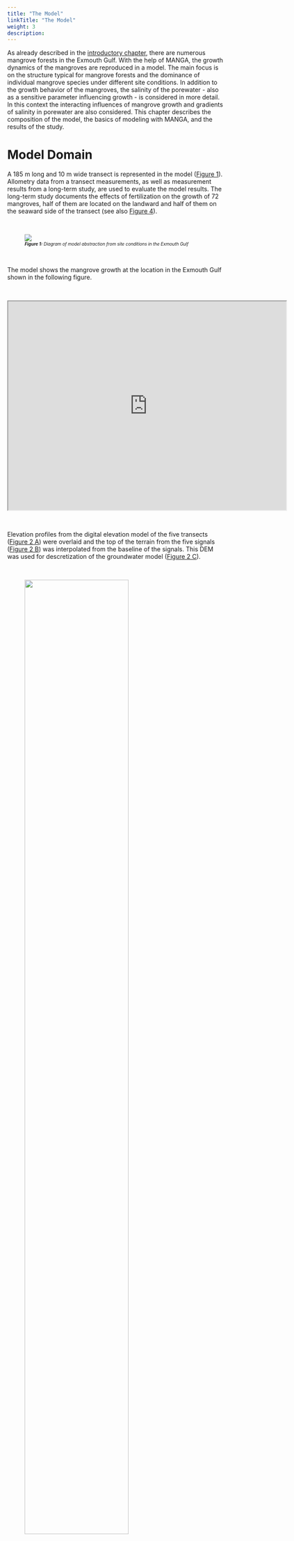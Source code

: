 ```yaml
---
title: "The Model"
linkTitle: "The Model"
weight: 3
description:
---
```


<head>
<style type="text/css">
<!--
#vis {
  border: 1px solid black;
}
#Rahmen {
        border-width: 0.1em; 
        border-style: solid;
        text-align:right;
}
-->
</style>
</head>

As already described in the <a href="/docs/sample_model_exmouth_gulf/exmouth_gulf/">introductory chapter</a>, there are numerous mangrove forests in the Exmouth Gulf.
With the help of MANGA, the growth dynamics of the mangroves are reproduced in a model.
The main focus is on the structure typical for mangrove forests and the dominance of individual mangrove species under different site conditions.
In addition to the growth behavior of the mangroves, the salinity of the porewater - also as a sensitive parameter influencing growth - is considered in more detail.
In this context the interacting influences of mangrove growth and gradients of salinity in porewater are also considered.
This chapter describes the composition of the model, the basics of modeling with MANGA, and the results of the study.

<h1>Model Domain</h1>

A 185 m long and 10 m wide transect is represented in the model (<a href="/docs/sample_model_exmouth_gulf/model_results/#Figure_1">Figure 1</a>).
Allometry data from a transect measurements, as well as measurement results from a long-term study, are used to evaluate the model results.
The long-term study documents the effects of fertilization on the growth of 72 mangroves, half of them are located on the landward and half of them on the seaward side of the transect (see also <a href="/docs/sample_model_exmouth_gulf/model_results/#Figure_4">Figure 4</a>).

<br>
<figure>
<a name="Figure_1"></a>
<img src="/pictures/exmouth_gulf/the_model/Transect_Sketch.png">
<figcaption><font size = "1"><i><b>Figure 1:</b> Diagram of model abstraction from site conditions in the Exmouth Gulf</i></font></figcaption>
</figure><br>

The model shows the mangrove growth at the location in the Exmouth Gulf shown in the following figure.

<br>
<p>
<iframe src="https://www.google.com/maps/d/embed?mid=1EiX5yyZGJgVSu7pueUi5_jK160ndg0tG" width="640" height="480"></iframe>
</p>
<br>

Elevation profiles from the digital elevation model of the five transects (<a href="/en/docs/example-model_exmouth_gulf/results/#Figure_2">Figure 2 A</a>) were overlaid and the top of the terrain from the five signals (<a href="/en/docs/example_exmouth_gulf/results/#Figure_2">Figure 2 B</a>) was interpolated from the baseline of the signals.
This DEM was used for descretization of the groundwater model (<a href="/en/docs/example_exmouth_gulf/results/#Figure_2">Figure 2 C</a>).

<br>
<figure>
<a name="Figure_2"></a>
<img src="/pictures/exmouth_gulf/the_model/dem_building.png" style="width:75%">
<figcaption><font size = "1"><i><b>Figure 2:</b> Elevation profiles along transect lines</i></font></figcaption>
</figure><br>

<h1>Modeling</h1>

<h2>Model variants</h2>

Mangrove growth was simulated using three different models (see also <a href="/docs/sample_model_exmouth_gulf/model_results/#Table_1">Table 1</a>). 

In the model "<b>Model Without Feedback</b>" the dynamic changes in abiotic influences (tides, groundwater recharge and salinity of seawater) are included via boundary conditions.
The influence of plant water extraction on porewater salinity was not accounted for.

The model "<b>Model Without Tide</b>" considers the effects of plant water extraction on the salinity of the porewater and all abiotic influences of the first model - with exception of the tides.

Finally, the third model variant "<b>Full Model</b>" reproduces both, the dynamics of tides and the coupling of plant water extraction and porewater.

The following <a href="/docs/sample_model_exmouth_gulf/model_results/#Table_1">Table 1</a> summarizes the specifications of the three model variants.

<br>
<figure>
<figcaption align="top"><font size = "1"><i><b>Table 1:</b> Model variants</i></font></figcaption>
<a name="Table_1"></a>
<table width="100%">
 <tr>
  <td  width="27%" style="text-align: center; vertical-align: middle;">
  </td>
  <td width="23%" style="text-align: center; vertical-align: middle; border-left:1px solid #000; border-right:1px solid #000; border-top:1px solid #000; border-bottom:1px solid #000">
   Tides
  </td>
  <td width="26%" style="text-align: center; vertical-align: middle; border-left:1px solid #000; border-right:1px solid #000; border-top:1px solid #000; border-bottom:1px solid #000">
   Coupling plant water balance and porewater
  </td>
  <td width="23%" style="text-align: center; vertical-align: middle; border-left:1px solid #000; border-right:1px solid #000; border-top:1px solid #000; border-bottom:1px solid #000">
   Other abiotic factors
  </td>
 </tr>
 <tr>
  <td width="27%" style="text-align: center; vertical-align: middle; border-left:1px solid #000; border-right:1px solid #000; border-top:1px solid #000; border-bottom:1px solid #000">
   Model Without Feedback
  </td>
  <td width="23%" style="text-align: center; vertical-align: middle; border-left:1px solid #000; border-right:1px solid #000; border-top:1px solid #000; border-bottom:1px solid #000">
    <font color="green" size="5"> <b> &#10004; </b> </font>
  </td>
  <td width="26%" style="text-align: center; vertical-align: middle; border-left:1px solid #000; border-right:1px solid #000; border-top:1px solid #000; border-bottom:1px solid #000">
    <font color="red" size="5"> <b> &#10008; </b> </font>
  </td>
  <td width="23%" style="text-align: center; vertical-align: middle; border-left:1px solid #000; border-right:1px solid #000; border-top:1px solid #000; border-bottom:1px solid #000">
    <font color="green" size="5"> <b> &#10004; </b> </font>
  </td>
 </tr>
 <tr>
  <td width="27%" style="text-align: center; vertical-align: middle; border-left:1px solid #000; border-right:1px solid #000; border-top:1px solid #000; border-bottom:1px solid #000">
   Model Without Tide
  </td>
  <td width="23%" style="text-align: center; vertical-align: middle; border-left:1px solid #000; border-right:1px solid #000; border-top:1px solid #000; border-bottom:1px solid #000">
    <font color="red" size="5"> <b> &#10008; </b> </font>
  </td>
  <td width="26%" style="text-align: center; vertical-align: middle; border-left:1px solid #000; border-right:1px solid #000; border-top:1px solid #000; border-bottom:1px solid #000">
    <font color="green" size="5"> <b> &#10004; </b> </font>
  </td>
  <td width="23%" style="text-align: center; vertical-align: middle; border-left:1px solid #000; border-right:1px solid #000; border-top:1px solid #000; border-bottom:1px solid #000">
    <font color="green" size="5"> <b> &#10004; </b> </font>
 </tr>
 <tr>
  <td width="27%" style="text-align: center; vertical-align: middle; border-left:1px solid #000; border-right:1px solid #000; border-top:1px solid #000; border-bottom:1px solid #000">
   Full Model
  </td>
  <td width="23%" style="text-align: center; vertical-align: middle; border-left:1px solid #000; border-right:1px solid #000; border-top:1px solid #000; border-bottom:1px solid #000">
    <font color="green" size="5"> <b> &#10004; </b> </font>
  </td>
  <td width="26%" style="text-align: center; vertical-align: middle; border-left:1px solid #000; border-right:1px solid #000; border-top:1px solid #000; border-bottom:1px solid #000">
    <font color="green" size="5"> <b> &#10004; </b> </font>
  </td>
  <td width="23%" style="text-align: center; vertical-align: middle; border-left:1px solid #000; border-right:1px solid #000; border-top:1px solid #000; border-bottom:1px solid #000">
    <font color="green" size="5"> <b> &#10004; </b> </font>
  </td>
 </tr>
</table>
</figure><br>

<h2>Discretization</h2>

<h3>Groundwater model</h3>

The groundwater model represents the subsurface with a grid of dimensions of 10 m x 230 m x 3 m on five FEM layers with 5880 cells.
The following <a href="/docs/sample_model_exmouth_gulf/model_results/#Figure_3">Figure 3</a> shows the spatial discretization from the seaward perspective.

<br>
<figure>
<a name="Figure_3"></a>
<img src="/pictures/exmouth_gulf/the_model/discretization.png">
<figcaption><font size = "1"><i><b>Figure 3:</b> Spatial discretization of the groundwater model</i></font></figcaption>
</figure><br>

The mangroves extract soil water from the subsurface from a depth of 40 cm to 80 cm below the ground surface.
<a href="/docs/sample_model_exmouth_gulf/model_results/#Figure_4">Figure 4</a> shows the model area (gray) and the area of water extraction by the mangroves (blue).
Note the 50-fold vertical scaling.

<br>
<figure>
<a name="Figure_4"></a>
<img src="/pictures/exmouth_gulf/the_model/model_subsurface.png">
<figcaption><font size = "1"><i><b>Figure 4:</b> Area of water extraction by mangroves</i></font></figcaption>
</figure><br>

The groundwater model is discretized in time with a step length of one hour.
The tidal range as a dynamic boundary condition is represented with the time series of the years 1991 to 1993, which is set in loops over the entire model runtime.

<h3>Tree growth model</h3>

Since each mangrove is represented as a single individual, there is no real spatial discretization.
Temporally, the tree growth model is discretized with a time step length of half a year (1&nbsp;a&nbsp;=&nbsp;365.25&nbsp;d).

<h2>Boundary conditions groundwater model</h2>

The salinity of the seawater was set at 50 g/kg, the pore water at the landward end of the transect was assigned a salinity of 70 g/kg.
The transpiration of the mangroves locally increases the salinity.
The water level is determined in terms of hydrostatic pressure at the seaward and landward ends of the model area.
In order to represent the tides, the lake-side water level was integrated into the model as a dynamic Dirichlet boundary condition.
The water level measurements of the Department of Transport of the Government of Western Australia served as data basis.
The land-based water level is represented by a constant Dirichlet boundary condition.
Evaporation of the trees is integrated by sink terms in the area of the roots (see also <a href="/docs/sample_model_exmouth_gulf/model_results/#Figure_4">Figure 4</a>).
Inflow in the form of precipitation is indirectly considered via salinity at the landward edge of the model area.
The model boundaries which are not mentioned explicitly, are all defined as no flow boundary conditions.
<a href="/docs/sample_model_exmouth_gulf/model_results/#Figure_1">Figure 1</a> shows a schematic diagram of this.


<h2>Parameterization</h2>

The following tables show the parameterizations of the subsurface (<a href="/docs/sample_model_exmouth_gulf/model_results/#Table_2">Table 2</a>) and the mangroves (<a href="/docs/sample_model_exmouth_gulf/model_results/#Table_3">Table 3</a>), global weighting factors (<a href="/docs/sample_model_exmouth_gulf/model_results/#Table_4">Table 4</a>), and the initial values of the geoemtries of the mangrove seedlings (<a href="/docs/sample_model_exmouth_gulf/model_results/#Table_5">Table 5</a>).

<h3>Subsurface</h3>

<table>
<tablecaption align="top"><font size = "1"><i><b>Table 2:</b> Parameterizations of subsurface</i></font></tablecaption>
<a name="Table_2"></a>
<thead>
<tr class="header">
<th style="text-align: left;">Symbol</th>
<th style="text-align: left;">Parameter Name</th>
<th style="text-align: left;">Value</th>
</tr>
</thead>
<tbody>
<tr class="odd">
<td style="text-align: left;"><span class="math inline"><em>D</em><sub><em>m</em></sub></span></td>
<td style="text-align: left;">Molecular diffusion coefficient</td>
<td style="text-align: left;">1&nbsp;×&nbsp;10<sup>-9</sup> m<sup>2</sup>/s</td>
</tr>
<tr class="even">
<td style="text-align: left;"><span class="math inline"><em>β</em><sub><em>T</em></sub></span></td>
<td style="text-align: left;">Transversal dispersivity</td>
<td style="text-align: left;">0.5 m</td>
</tr>
<tr class="odd">
<td style="text-align: left;"><span class="math inline"><em>β</em><sub><em>L</em></sub></span></td>
<td style="text-align: left;">Longitudinal dispersivity</td>
<td style="text-align: left;">1 m</td>
</tr>
<tr class="even">
<td style="text-align: left;"><span class="math inline"><em>ρ</em></span></td>
<td style="text-align: left;">Water density</td>
<td style="text-align: left;">1&nbsp;×&nbsp;10<sup>3</sup> kg/m<sup>3</sup></td>
</tr>
<tr class="odd">
<td style="text-align: left;"><span class="math inline"><em>μ</em></span></td>
<td style="text-align: left;">Dynamic Viscosity</td>
<td style="text-align: left;">1&nbsp;×&nbsp;10<sup>-3</sup> Pas</td>
</tr>
<tr class="even">
<td style="text-align: left;"><span class="math inline"><em>κ</em></span></td>
<td style="text-align: left;">Intrinsic permeability</td>
<td style="text-align: left;">5&nbsp;×&nbsp;10<sup>-11</sup> m<sup>2</sup></td>
</tr>
<tr class="odd">
<td style="text-align: left;"><span class="math inline"><em>Φ</em></span></td>
<td style="text-align: left;">Soil porosity</td>
<td style="text-align: left;"><span class="math inline">0.5</span></td>
</tr>
</tbody>
</table>

<h3>Botany</h3>

<h4>Water balance of the mangroves</h4>

<table>
<tablecaption align="top"><font size = "1"><i><b>Table 3:</b> Parameterization of the biotic factors</i></font></tablecaption>
<a name="Table_3"></a>
<thead>
<tr class="header">
<th width="10%" style="text-align: left;">Symbol</th>
<th width="40%" style="text-align: left;">Species parameter</th>
<th width="25%" style="text-align: left;">Avicennia marina</th>
<th width="25%" style="text-align: left;">Rhizophora mangle </th>
</tr>
</thead>
<tbody>
<tr class="odd">
<td style="text-align: left;"><span class="math inline"><em>D</em><sub><em>m</em></sub></span></td>
<td style="text-align: left;">Leaf water potential</td>
<td style="text-align: left;">-8.15&nbsp;×&nbsp;10<sup>6</sup> kg/s<sup>2</sup>/m</td>
<td style="text-align: left;">-6.45&nbsp;×&nbsp;10<sup>6</sup> kg/s<sup>2</sup>/m</td>
</tr>
<tr class="even">
<td style="text-align: left;"><span class="math inline"><em>k</em><sub><em>f</em></sub></span></td>
<td style="text-align: left;">Xylem conductivity</td>
<td style="text-align: left;">1.04&nbsp;×&nbsp;10<sup>-10</sup> kg/s/m<sup>2</sup></td>
<td style="text-align: left;">3.12&nbsp;×&nbsp;10<sup>-10</sup> kg/s/m<sup>2</sup></td>
</tr>
<tr class="odd">
<td style="text-align: left;"><span class="math inline"><em>L</em><sub><em>p</em></sub> ⋅ <em>k</em><sub><em>g</em><em>e</em><em>o</em></sub></span></td>
<td style="text-align: left;">Fine root permeability ⋅  scaling factor</td>
<td style="text-align: left;">1.32&nbsp;×&nbsp;10<sup>-11</sup> kg/s/m<sup>4</sup></td>
<td style="text-align: left;">1.32&nbsp;×&nbsp;10<sup>-11</sup> kg/s/m<sup>4</sup></td>
</tr>
<tr class="even">
<td style="text-align: left;"><span class="math inline"><em>k</em><sub><em>m</em></sub></span></td>
<td style="text-align: left;">Maintenance cost per biomass</td>
<td style="text-align: left;">1.4&nbsp;×&nbsp;10<sup>-6</sup> kg/s/m<sup>3</sup></td>
<td style="text-align: left;">1.4&nbsp;×&nbsp;10<sup>-6</sup> kg/s/m<sup>3</sup></td>
</tr>
<tr class="odd">
<td style="text-align: left;"><span class="math inline"><em>k</em><sub><em>g</em><em>r</em><em>o</em><em>w</em><em>t</em><em>h</em></sub></span></td>
<td style="text-align: left;">Growth speed scaling</td>
<td style="text-align: left;">3.5&nbsp;×&nbsp;10<sup>-3</sup></td>
<td style="text-align: left;">3.5&nbsp;×&nbsp;10<sup>-3</sup></td>
</tr>
</tbody>
</table>

<h4>Global weighting factors</h4>

<table>
<tablecaption align="top"><font size = "1"><i><b>Table 4:</b> Global weighting factor</i></font></tablecaption>
<a name="Table_4"></a>
<thead>
<tr class="header">
<th width="10%" style="text-align: left;">Symbol</th>
<th width="40%" style="text-align: left;">Global weighting factor</th>
<th width="25%" style="text-align: left;">Avicennia marina</th>
<th width="25%" style="text-align: left;">Rhizophora mangle </th>
</tr>
</thead>
<tbody>
<tr class="even">
<td style="text-align: left;"><span class="math inline"><em>C</em><sub><em>S</em></sub></span></td>
<td style="text-align: left;">Solar resource inputs</td>
<td style="text-align: left;">5&nbsp;×&nbsp;10<sup>-8</sup> kg/s/m<sup>2</sup></td>
<td style="text-align: left;">5&nbsp;×&nbsp;10<sup>-8</sup> kg/s/m<sup>2</sup></td>
</tr>
<tr class="odd">
<td style="text-align: left;"><span class="math inline"><em>σ</em></span></td>
<td style="text-align: left;">First sigmoidal slope</td>
<td style="text-align: left;">1.5&nbsp;×&nbsp;10<sup>-2</sup></td>
<td style="text-align: left;">1.5&nbsp;×&nbsp;10<sup>-2</sup> </td>
</tr>
<tr class="even">
<td style="text-align: left;"><span class="math inline"><em>σ</em><sub><em>h</em></sub></span></td>
<td style="text-align: left;">Second sigmoidal slope</td>
<td style="text-align: left;">5&nbsp;×&nbsp;10<sup>-2</sup></td>
<td style="text-align: left;">5&nbsp;×&nbsp;10<sup>-2</td>
</tr>
<tr class="odd">
<td style="text-align: left;"><span class="math inline"><em>ω</em><sub><em>h</em></sub></span></td>
<td style="text-align: left;">Heigth growth scaling factor</td>
<td style="text-align: left;">0.12</td>
<td style="text-align: left;">0.12</td>
</tr>
</tbody>
</table>

<h4>Initial values of the geometrical characteristics of the mangrove seedlings</h4>

<table>
<tablecaption align="top"><font size = "1"><i><b>Table 5:</b> Initial value of the geometrical characteristics of the mangrove seedlings</i></font></tablecaption>
<a name="Table_5"></a>
<thead>
<tr class="header">
<th width="10%" style="text-align: left;">Symbol</th>
<th width="40%" style="text-align: left;">Geometric measure</th>
<th width="25%" style="text-align: left;">Avicennia marina</th>
<th width="25%" style="text-align: left;">Rhizophora mangle </th>
</tr>
</thead>
<tbody>
<tr class="even">
<td style="text-align: left;"><span class="math inline"><em>r</em><sub><em>R</em></sub></span></td>
<td style="text-align: left;">Root radius</td>
<td style="text-align: left;">0.25 m</td>
<td style="text-align: left;">0.25 m</td>
</tr>
<tr class="odd">
<td style="text-align: left;"><span class="math inline"><em>r</em><sub><em>C</em></sub></span></td>
<td style="text-align: left;">Crown radius</td>
<td style="text-align: left;">0.3 m</td>
<td style="text-align: left;">0.3 m</td>
</tr>
<tr class="even">
<td style="text-align: left;"><span class="math inline"><em>r</em><sub><em>S</em></sub></span></td>
<td style="text-align: left;">Stem radius</td>
<td style="text-align: left;">0.01 m</td>
<td style="text-align: left;">0.01 m</td>
</tr>
<tr class="odd">
<td style="text-align: left;"><span class="math inline"><em>h</em><sub><em>R</em></sub></span></td>
<td style="text-align: left;">Root depth</td>
<td style="text-align: left;">0.015 m</td>
<td style="text-align: left;">0.015 m</td>
</tr>
</tbody>
</table>

<h1>Resource competition</h1>

For representing the mangroves in the model area, it is necessary to establish a stable population, which means to reach quasi-stationary conditions.
For this purpose, 30 mangroves are randomly positioned in the model area as seedlings.
In each time step (length: half a year), 30 new mangroves are added, which are also randomly positioned in the model area.
Due to the competition-based tree growth model, these new mangroves die more or less quickly.
Thus, the probability that a young mangrove in the catchment area of an already older one dies again very quickly is very high.
The reason for this is the above-ground competition, especially the lack of sunlight.
Due to the concentration of salinity, caused by extraction of fresh water from the other mangroves, salt plumes are formed in the pore water.
These lead to growth penalties for the mangroves located downstream (especially for young mangroves).
Different mangrove species have varying tolerance to high salt concentrations.
In this research, the two species Avicennia marina ("gray mangrove") and Rhizophora mangle ("red mangrove") were studied in more detail.

<h1>Results</h1>

In this research, two processes were viewed more closely with the help of the MANGA model.
On the one hand, the development of typical structures in mangrove forests is be mapped, on the other hand, the growth behavior of the two mangrove species under different environmental conditions is investigated.
In the following the results of the research are briefly summarized.

<h2>Forest structure</h2>

The following visualization shows the dynamic development of the mangrove population in the model area and the development of the biomass.
The increasingly stable mangrove population can be clearly seen in the first 100 time steps.
Over the X-length of the transect are relatively quickly building areas in which large and thus very old mangroves grow, and areas in which young mangroves quickly die again.
Due to the fact that 30 new mangroves are added to the model as seedlings in each time step and the nutrient competition is initially very low, the biomass in the model initially grows very strongly.
As the number of mangroves in the model area increases, the competition between individual trees increases, too.
After the global maximum of the biomass, the biomass decreases slightly due to worsening nutrient conditions for some mangroves.
After a certain time, a quasi-stationary state of the mangrove population is reached.

<br>
<figure id="vis">
<a name="Visualisierung_1"></a>
<form oninput="x.value=parseInt(a.value)" id="slider" >
<script type="text/javascript">
 /*<![CDATA[*/
  document.getElementById("slider").addEventListener("input", aktualisiere);
   function aktualisiere() {
	  var TS = (document.querySelector("output[name=x]")) ;
	  var a = '/pictures/exmouth_gulf/TS/ts_'+TS.value+'.png' ;
          document.getElementById("abb").setAttribute('src', a) ;
}
/*]]>*/
</script>
<img src='/pictures/exmouth_gulf/TS/ts_0.png' id="abb">
</br>
</br>
<p align="left">
<font size = "6">&nbsp;  Timestep:&nbsp;&nbsp;&nbsp;&nbsp; </font>
  <input type="range" id="a" min="0" max="1650" step="50"> &nbsp;
<font size = "6">  <output name="x" for="a">0</output> </font>&nbsp;&nbsp;
</p>
</figure>
<figcaption><font size = "1"><i><b>Visualisation 1:</b> Dynamic development of the mangrove population over the modeling period</i></font></figcaption>
<br>


In the following video the model area was divided into ten sectors.
The dynamic development of the mangrove population and the salt concentration in the bottom water as well as the biomass of the mangroves in the individual sectors are shown.
Compared to the previous visualization, one main cause of the formation of the typical forest structure can be seen in this video, namely the concentration of salinity in the pore water in certain areas.
The high correlation between salt concentration and biomass in the individual sectors can be seen already from a model runtime of 40 years.
Already from 100 years, the structure of typical mangrove forests is recognizable.

<br>
<figure>
<iframe src="https://player.vimeo.com/video/481362688" width="640" height="360" frameborder="1" allow="autoplay; fullscreen" allowfullscreen></iframe>
<figcaption><font size = "1"><i><b>Video 1:</b> Dynamic development of mangrove population and salinity concentration in porewater over the modeling period.</i></font></figcaption>
</figure><br>

The results of the "<b>Full Model</b>" are in qualitative agreement with the measured field data (<a href="/docs/sample_model_exmouth_gulf/model_results/#Figure_5">Figure 5</a>).
This is true for both the tree height profile (<a href="/docs/sample_model_exmouth_gulf/model_results/#Figure_4">Figure 5 A</a>) and for the porewater salinity profile (<a href="/docs/sample_model_exmouth_gulf/model_results/#Figure_5">Figure 5 B</a>) in the studied transect.
In particular, the variation in porewater salinity was well mapped (<a href="/docs/sample_model_exmouth_gulf/model_results/#Figure_5">Figure 5 A</a>).
The coefficient of determination of the Bravais-Pearson correlation is R²&nbsp;=&nbsp;0.64 for tree height and R²&nbsp;=&nbsp;0.88 for porewater salinity.
A comparison of the results of the "<b>Full Model</b>" with the results of the two model variants "<b>Model Without Feedback</b>" and "<b>Model Without Tide</b>" shows a significantly worse reproduction of the measured field data by the two simpler models (<a href="/docs/sample_model_exmouth_gulf/model_results/#Figure_5">Figure 5 C and 5 D</a>).

<br>
<figure>
<a name="Figure_5"></a>
<img src="/pictures/exmouth_gulf/the_model/results_diff_model_types.png">
<figcaption><font size = "1"><i><b>Figure 5:</b> Simulated and measured mangrove stand properties along transect</i></font></figcaption>
</figure><br>

The "Treatment Averages" plotted in <a href="/docs/sample_model_exmouth_gulf/model_results/#Figure_5">Figure 5</a> are from mangroves that have been studied in more detail in long-term experiments.
A comparison of the results of these observations with the modeling results also shows a high degree of agreement.

In order to investigate the effects of the temporal dynamics of tides and plant water extraction on the salinity in the pore water, this effect was normalized using the following formula:

<br>
<figure>
<div align="center">
<img src="/pictures/exmouth_gulf/the_model/formula_standardization.png" width="50%">
</div>
</figure><br>

These relative effects are shown in the following <a href="/docs/sample_model_exmouth_gulf/model_results/#Figure_6">Figure 6</a> for tree height and porewater salinity.
A value of zero would mean that there is no difference in results between Full Model and the respective simplified model type.
The larger the value becomes, the higher the deviation.

<br>
<figure>
<a name="Figure_6"></a>
<img src="/pictures/exmouth_gulf/the_model/results_standardization.png">
<figcaption><font size = "1"><i><b>Figure 6:</b> Relative impact of not considering tidal range ("Model Wihtout Tide") and plant water extraction ("Model Without Feedback").</i></font></figcaption>
</figure><br>

Due to the greater effects of the tidal range in the area close to the sea, the model "<b>Without Tide</b>" can only represent the tree heights and the porewater salinity here with a relatively large deviation compared to the "<b>Full Model</b>".
However, with further inlands, the water level fluctuations due to tides become smaller.
Tree heights and salinities can be represented in this range (x > 75 m) with smaller relative deviations from the "<b>Full Model</b>".

The Model "<b>Without Feedback</b>" fails to predict mangrove growth height as the "<b>Full Model</b>" does, especially in the middle to landward area (60 m < x < 165 m) of the transect. In this area the salinity of the porewater is concentrated by the plant water extraction, but this is not represented in this type of model.

<h2>Species dominance</h2>

In the previous section, it was shown that MANGA, with the consideration of salinity in the bottom water and the tidal range, is able to represent the forest structures typical for mangrove forests.
Using the extensive parameterization capabilities of the tree growth model (see also the section <a href="/docs/sample_model_exmouth_gulf/model_results/#Parametrization">parametrization</a>), MANGA can also be used to study the growth of single specific individual species.
For example, different mangrove species have different tolerances to excessive salinity.
In this project, the growth behavior of two species, Avicennia marina and Rhizophora mangle, was studied in more detail.

<a href="/docs/sample_model_exmouth_gulf/model_results/#Figure_7">Figure 7</a> shows the species dominance of these two mangrove species at different salinity concentrations (see <a href="/docs/sample_model_exmouth_gulf/model_results/#Table_6">Table 6</a>) in porewater.
The different setups shown in the figure differ only with respect to the boundary conditions of the seaward and landward salinity concentrations of the porewater.
For the consideration of species dominance in the model domain, we introduce the species dominance d and define it as follows:

<br>
<figure style="width:75%">
<div align="center">
<img src="/pictures/exmouth_gulf/the_model/formula_dominance.jpg" style="width:70%">
</div>
</figure><br>

Here, V<sub>i</sub>(x,t) represent the volume of mangrove species Rhizophora mangle (V<sub>Rhi</sub>(x,t)) and Avicennia marina (V<sub>Avi</sub>(x,t)) present at the time step (t) and X coordinate (x).

<br>
<table>
<tablecaption align="top"><font size = "1"><i><b>Table 6:</b> Setup configuration</i></font></tablecaption>
<a name="Table_6"></a>
            <tr>
                <th>Setup</th>
                <td style="text-align: center;">A</td>
		<td style="text-align: center;">B</td>
		<td style="text-align: center;">C</td>
                <td style="text-align: center;">D</td>
		<td style="text-align: center;">E</td>
		<td style="text-align: center;">F</td>
            </tr>
            <tr>
                <th>seeward salinity [g/kg]</th>
                <td>15</td>
		<td>15</td>
		<td>25</td>
                <td>50</td>
		<td>50</td>
		<td>35</td>
            </tr>
            <tr>
                <th>landward salinity [g/kg]</th>
                <td>25</td>
		<td>40</td>
		<td>55</td>
                <td>60</td>
		<td>45</td>
		<td>35</td>
            </tr>
</table>

<br>
<figure>
<a name="Figure_7"></a>
<img src="/pictures/exmouth_gulf/the_model/result_dominance_1.png" style="width:75%">
<figcaption><font size = "1"><i><b>Figure 7:</b> Resulting simulated forest properties from all simulated setups presented in dependence on established porewater salinity</i></font></figcaption>
</figure><br>

<a href="/docs/sample_model_exmouth_gulf/model_results/#Figure_7">Figure 7A to 7D</a> show an initially monospecific Rhizophora forest (<a href="/docs/sample_model_exmouth_gulf/model_results/#Figure_7">Figure 7A</a>) due to both seaward and landward low salinity concentrations.
As salinity increases, a mixed forest of both species is established (<a href="/docs/sample_model_exmouth_gulf/model_results/#Figure_7">Figure 7B and 7C</a>). <a href="/docs/sample_model_exmouth_gulf/model_results/#Figure_7">Figure 6D</a> then depicts a monospecific Avicennia marina forest due to the high salt concentrations.
Both <a href="/docs/sample_model_exmouth_gulf/model_results/#Figure_7">Figure 7E and 7F</a> are similar to setup configurations <a href="/docs/sample_model_exmouth_gulf/model_results/#Figure_7">Figure 7B and 7C</a> in that the values of salinities on landward and seaward sides of the transect, respectively, assume approximately the other value.
Thus, they too represent a mixed forest of both species.
These results are shown again in a different way in the following <a href="/docs/sample_model_exmouth_gulf/model_results/#Figure_8">Figure 8</a>.

<br>
<figure>
<a name="Figure_8"></a>
<img src="/pictures/exmouth_gulf/the_model/result_dominance_2.png" style="width:75%">
<figcaption><font size = "1"><i><b>Figure 8:</b> Dependence of species dominance on landward (x-axis) and seaward (y-axis) salinity.</i></font></figcaption>
</figure><br>

When looking at the mixed forests, real mixed populations are existing only in a few individual sections.
In most areas a clear dominance of one species is expressed.
These sharp transitions between the individual dominance zones show that coexistence between the different species is only possible in areas of certain pore water salinities.
The location of the boundaries and the change in species dominance d (slope of the curve) depend on the individual-specific parameters in the tree growth model.
Soil water salinity is also affected by the number of individuals per area and tree heights.
These two parameters are in turn influenced by the same individual-specific parameters.

Consequently, the coupling between plant water balance and porewater significantly influences the formation of forest structure.
In the setups that result to the formation of a mixed forest, either two-zone (<a href="/docs/sample_model_exmouth_gulf/model_results/#Figure_7">Figure 7C and 7E</a>) or three-zone (<a href="/docs/sample_model_exmouth_gulf/model_results/#Figure_7">Figure 7B and 7F</a>) mixed forests are formed.
The two zones at the seaward and landward end of the model are mainly controlled by the parameters of salinity as boundary condition.
In the model center, the transpiration of the mangroves leads to a concentration of the porewater salinity.
If this exceeds a certain value, the more salt-resistant species Avicennia marina dominates.

As also shown in <a href="/docs/sample_model_exmouth_gulf/model_results/#Figure_9">Figure 9</a>, the results of considering species dominance in the model are consistent with the measured field data in those transects considered in the project.

<br>
<figure>
<a name="Figure_9"></a>
<img src="/pictures/exmouth_gulf/the_model/result_dominance_3.png" style="width:75%">
<figcaption><font size = "1"><i><b>Figure 9:</b> Resulting simulated forest properties from all simulated setups presented in dependence on established porewater salinity</i></font></figcaption>
</figure><br>

Consequently, the MANGA model software is able to represent not only the evolving structure of a mangrove forest, but also its composition of different species.

<h1>Conclusion</h1>

With "<b>Full Model</b>" the structure which is typical for mangrove forests can be modeled.
Specifically, the forest structure of the Avicennia marina monoculture forest in the considered area in the Exmouth Gulf in Western Australia could be reproduced in a consistent manner with the available field data.
Variations in tree heights and soil water salinity between model and measured values are within the range of variability in field measurements.
MANGA is capable of doing this without further calibration of plant-specific parameters.
The "<b>Full Model</b>" was able to identify areas in the model area where either tides or vegetation significantly influence structural properties. 

Based on the results of the modeling, it must be assumed that a correct representation of mangrove growth with MANGA is only possible if the tidal range and the influences of water extraction of the mangroves from the subsurface are considered.
Calibration of the plant parameters is not necessary for this purpose.
Also not considered are heterogeneous hydrogeological properties of the subsurface, e.g. concerning hydraulic conductivity or porosity. 

The gradients of the salt concentration in the porewater caused by the plant water extraction have a significant effect on the growth dynamics of the mangrove population, especially in the landward area.
Further, it can be concluded from the results that the influence of tides is a major influencing factor on the gradients of salinity concentration in bottom water.
This influence is greatest at the seaward end of the transect.
As the height of the tide decreases, or the duration of inundation decreases, the feedback between plant water and bottom water budgets takes on increasing importance in this process.

Using the sensitivity analysis of the model with respect to species dominance, it was shown that species composition can be described by considering soil water balance and plant water withdrawal across the system boundary.
By variation of just two parameters (see <a href="/docs/sample_model_exmouth_gulf/model_results/#Table_3">Table 3</a>) that directly affect tree water uptake, typical zonation patterns in mixed mangrove forests could be reproduced.
This was accomplished even with roughly estimated plant-specific parameters for one of the two species.
If the boundary conditions of the salt concentrations on the land- and seaward side are both chosen very high or very low, monoculture forests are formed.
If a moderate mean value of the salinities is chosen, mixed forests of both species are formed.
These show zones with clear dominance of one species, separated by sharp transitions.
These transitions are shown to depend on the porewater salinity.
The species composition in the model agrees with the measured field data.

<h1>Outlook</h1>

There is evidence in the literature that mangroves adapt to their environmental conditions over time.
A lower salt concentration in the bottom water provides higher xylem conductance and thus greater transpiration.
At the same time, however, a low salt concentration in the subsurface also provides higher leaf water potentials that inhibit transpiration.
These mutually balancing processes provide approximately constant transpiration rates at different porewater salinities.
A more detailed study of these processes may help to understand the ability of mangroves to adapt their physiology to appropriate sites prevailing environmental conditions.

Precipitation was not dynamically integrated as a separate process in this project, as still described, but is represented by the land-based constant boundary condition of water level and salinity.
The Exmouth Gulf is generally a region of very low annual precipitation sums.
However, the variability of individual rainfall events is very high.
Due to cyclones, heavy rainfall events occur regularly and account for a not insignificant portion of the total precipitation.
The influence of precipitation on the mangrove population was studied indirectly by setting different values of the boundary condition of landward porewater salinity.
Since this boundary condition was shown to be a very sensitive variable, it follows that precipitation also has an influence on mangrove species composition and, in general, the formation of typical mangrove forest structures.
In the course of climate change, it can be assumed that heavy rainfall events or generally extreme weather situations will increase and that sea level will rise.
Since the model was able to represent the populations according to reality, it could also be used to investigate the effects of climate change on the sensitive ecosystems of the mangrove forests.
Further, the model can provide important clues in the study of all relationships between forest structures and plant characteristics.
Models that represent the processes based on more conceptual approaches than MANGA can be calibrated and verified with MANGA.
